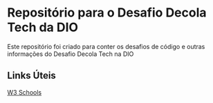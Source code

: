 # Repositório para o Desafio Decola Tech da DIO
Este repositório foi criado para conter os desafios de código e outras informações do Desafio Decola Tech na DIO

## Links Úteis
[W3 Schools](https://www.w3schools.com/)
